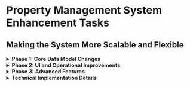 # Property Management System Enhancement Tasks

## Making the System More Scalable and Flexible

<details>
<summary><strong>Phase 1: Core Data Model Changes</strong></summary>

### 1. Flexible Payment Schedules

- [x] Create `PaymentFrequency` enum (DAILY, WEEKLY, BI_WEEKLY, MONTHLY, QUARTERLY, SEMI_ANNUAL, ANNUAL, CUSTOM)
- [x] Add `paymentFrequency` field to Property model
- [x] Add `customPaymentDays` field for CUSTOM frequency option
- [x] Update payment calculation logic to support different frequencies

### 2. Property Portfolio Management

- [x] Create new `PropertyGroup` model
- [x] Add fields: id, name, description, userId, createdAt, updatedAt
- [x] Create relation between Property and PropertyGroup
- [x] Add propertyGroupId field to Property model

### 3. Dynamic Billing Cycles

- [x] Enhance Lease model with `paymentFrequency` field
- [x] Add `billingCycleStart` and `billingCycleEnd` fields to Lease model
- [x] Add `nextBillingDate` field to track next payment date
- [x] Replace fixed `dueDate` with `dueDateOffset` (days after period start)
- [x] Update Payment model to support variable billing cycles

### 4. Payment Generation Logic

- [ ] Refactor payment generation to support different frequencies
- [ ] Implement pro-rated billing for partial periods
- [ ] Support variable due dates based on property settings
- [ ] Create batch payment generation for property groups
</details>

<details>
<summary><strong>Phase 2: UI and Operational Improvements</strong></summary>

### 1. Property Group Management UI

- [ ] Create PropertyGroup creation/edit forms
- [ ] Implement property assignment to groups
- [ ] Add group filtering on property listing pages
- [ ] Create property group dashboard view

### 2. Batch Operations

- [ ] Implement batch payment generation
- [ ] Add bulk billing creation for property groups
- [ ] Create batch maintenance request handling
- [ ] Support bulk tenant communications

### 3. Enhanced Dashboard

- [ ] Add property group filtering
- [ ] Create calendar view for upcoming payments
- [ ] Implement payment schedule visualization
- [ ] Add quick filters for payment frequencies
- [ ] Create property comparison widgets

### 4. Notification System

- [ ] Design centralized notification system
- [ ] Implement payment reminder notifications
- [ ] Add maintenance request alerts
- [ ] Create lease expiration reminders
- [ ] Support email/SMS notification options
- [ ] Allow customizable notification timing
</details>

<details>
<summary><strong>Phase 3: Advanced Features</strong></summary>

### 1. Cross-Property Reporting

- [ ] Create financial reports across property groups
- [ ] Implement occupancy rate comparisons
- [ ] Add revenue analysis by property/group
- [ ] Support custom date ranges for reports
- [ ] Create exportable report formats

### 2. Financial Forecasting

- [ ] Implement cash flow projections
- [ ] Add revenue forecasting based on leases
- [ ] Create expense prediction models
- [ ] Support what-if scenario planning
- [ ] Add financial goal tracking

### 3. Custom Automation

- [ ] Create automation rules engine
- [ ] Support property-specific automation
- [ ] Implement tenant onboarding workflows
- [ ] Add maintenance escalation rules
- [ ] Create custom notification rules

### 4. Mobile Optimizations

- [ ] Enhance mobile UI for property management
- [ ] Add offline capabilities for field work
- [ ] Implement quick actions for common tasks
- [ ] Create mobile-specific dashboards
- [ ] Support push notifications
</details>

<details>
<summary><strong>Technical Implementation Details</strong></summary>

### Schema Changes

#### PaymentFrequency Enum

```prisma
enum PaymentFrequency {
  DAILY
  WEEKLY
  BI_WEEKLY
  MONTHLY
  QUARTERLY
  SEMI_ANNUAL
  ANNUAL
  CUSTOM
}
```

#### PropertyGroup Model

```prisma
model PropertyGroup {
  id          String     @id @default(cuid())
  name        String
  description String?
  userId      String
  createdAt   DateTime   @default(now())
  updatedAt   DateTime   @updatedAt
  properties  Property[]
  user        User       @relation(fields: [userId], references: [id], onDelete: Cascade)
}
```

#### Updated Property Model

```prisma
model Property {
  // Existing fields...
  paymentFrequency PaymentFrequency @default(MONTHLY)
  customPaymentDays Int[]           @default([])
  dueDateOffset    Int              @default(0) // Days after period start
  propertyGroupId  String?
  propertyGroup    PropertyGroup?   @relation(fields: [propertyGroupId], references: [id])
  // Other existing fields...
}
```

#### Updated Lease Model

```prisma
model Lease {
  // Existing fields...
  paymentFrequency PaymentFrequency @default(MONTHLY)
  billingCycleStart DateTime
  billingCycleEnd   DateTime?
  nextBillingDate   DateTime
  // Other existing fields...
}
```

</details>
